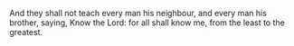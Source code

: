 And they shall not teach every man his neighbour, and every man his brother, saying, Know the Lord: for all shall know me, from the least to the greatest.
